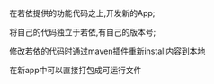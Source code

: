 在若依提供的功能代码之上,开发新的App;
 
将自己的代码独立于若依,有自己的版本号;
 
修改若依的代码时通过maven插件重新install内容到本地
 
在新app中可以直接打包成可运行文件

